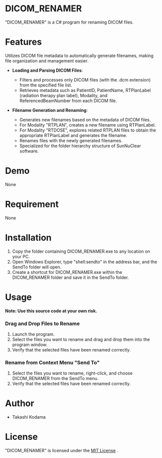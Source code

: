 # DICOM_RENAMER

"DICOM_RENAMER" is a C# program for renaming DICOM files.

# Features

Utilizes DICOM file metadata to automatically generate filenames, making file organization and management easier.
* **Loading and Parsing DICOM Files**:
  * Filters and processes only DICOM files (with the .dcm extension) from the specified file list.
  * Retrieves metadata such as PatientID, PatientName, RTPlanLabel (radiation therapy plan label), Modality, and ReferencedBeamNumber from each DICOM file.
  
* **Filename Generation and Renaming**:
  * Generates new filenames based on the metadata of DICOM files.
  * For Modality "RTPLAN", creates a new filename using RTPlanLabel.
  * For Modality "RTDOSE", explores related RTPLAN files to obtain the appropriate RTPlanLabel and generates the filename.
  * Renames files with the newly generated filenames.
  * Specialized for the folder hierarchy structure of SunNuClear software.

# Demo

None

# Requirement

None

# Installation

1. Copy the folder containing DICOM_RENAMER.exe to any location on your PC.
2. Open Windows Explorer, type "shell:sendto" in the address bar, and the SendTo folder will open.
3. Create a shortcut for DICOM_RENAMER.exe within the DICOM_RENAMER folder and save it in the SendTo folder.

# Usage

**Note: Use this source code at your own risk.**

### Drag and Drop Files to Rename
1. Launch the program.
2. Select the files you want to rename and drag and drop them into the program window.
3. Verify that the selected files have been renamed correctly.

### Rename from Context Menu "Send To"
1. Select the files you want to rename, right-click, and choose DICOM_RENAMER from the SendTo menu.
2. Verify that the selected files have been renamed correctly.

# Author

* Takashi Kodama

# License

"DICOM_RENAMER" is licensed under the [MIT License](https://en.wikipedia.org/wiki/MIT_License) .
